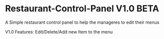 # Restaurant-Control-Panel V1.0 BETA

A Simple restaurant control panel to help the manageres to edit their menus

V1.0 Features: 
    Edit/Delete/Add new Item to the menu
